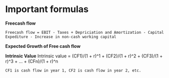 Important formulas
==================

**Freecash flow**

```
Freecash flow = EBIT - Taxes + Depriciation and Amortization - Capital Expediture - Increase in non-cash working capital

```

**Expected Growth of Free cash flow**


**Intrinsic Value**
Intrinsic value = (CF1)/(1 + r)^1 + (CF2)/(1 + r)^2 + (CF3)/(1 + r)^3 + ... + (CFn)/(1 + r)^n

```CF1 is cash flow in year 1, CF2 is cash flow in year 2, etc.```


